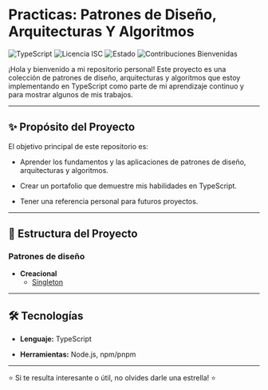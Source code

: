 # Practicas: Patrones de Diseño, Arquitecturas Y Algoritmos

![TypeScript](https://img.shields.io/badge/TypeScript-%23007ACC.svg?style=flat-square&logo=typescript&logoColor=white) ![Licencia ISC](https://img.shields.io/badge/Licencia-ISC-blue.svg?style=flat-square) ![Estado](https://img.shields.io/badge/Estado-En%20Desarrollo-orange?style=flat-square) ![Contribuciones Bienvenidas](https://img.shields.io/badge/Contribuciones-Bienvenidas-brightgreen.svg?style=flat-square)

¡Hola y bienvenido a mi repositorio personal! Este proyecto es una colección de patrones de diseño, arquitecturas y algoritmos que estoy implementando en TypeScript como parte de mi aprendizaje continuo y para mostrar algunos de mis trabajos.

---

## ✨ Propósito del Proyecto

El objetivo principal de este repositorio es:

- Aprender los fundamentos y las aplicaciones de patrones de diseño, arquitecturas y algoritmos.

- Crear un portafolio que demuestre mis habilidades en TypeScript.

- Tener una referencia personal para futuros proyectos.

---

## 📁 Estructura del Proyecto

### Patrones de diseño

- **Creacional**
  - [Singleton](https://refactoring.guru/es/design-patterns/singleton)

---

## 🛠️ Tecnologías

- **Lenguaje:** TypeScript

- **Herramientas:** Node.js, npm/pnpm

---

⭐ Si te resulta interesante o útil, no olvides darle una estrella! ⭐
